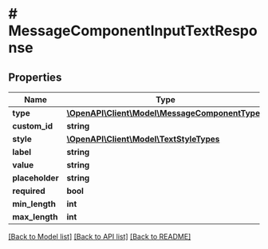 # # MessageComponentInputTextResponse

## Properties

Name | Type | Description | Notes
------------ | ------------- | ------------- | -------------
**type** | [**\OpenAPI\Client\Model\MessageComponentTypes**](MessageComponentTypes.md) |  |
**custom_id** | **string** |  |
**style** | [**\OpenAPI\Client\Model\TextStyleTypes**](TextStyleTypes.md) |  |
**label** | **string** |  | [optional]
**value** | **string** |  | [optional]
**placeholder** | **string** |  | [optional]
**required** | **bool** |  | [optional]
**min_length** | **int** |  | [optional]
**max_length** | **int** |  | [optional]

[[Back to Model list]](../../README.md#models) [[Back to API list]](../../README.md#endpoints) [[Back to README]](../../README.md)
